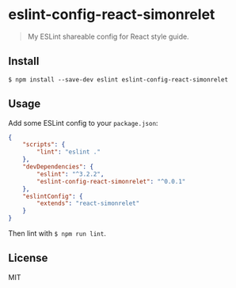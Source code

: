 # eslint-config-react-simonrelet

> My ESLint shareable config for React style guide.

## Install

```
$ npm install --save-dev eslint eslint-config-react-simonrelet
```


## Usage

Add some ESLint config to your `package.json`:

```json
{
	"scripts": {
		"lint": "eslint ."
	},
	"devDependencies": {
		"eslint": "^3.2.2",
		"eslint-config-react-simonrelet": "^0.0.1"
	},
	"eslintConfig": {
		"extends": "react-simonrelet"
	}
}
```

Then lint with `$ npm run lint`.


## License

MIT
